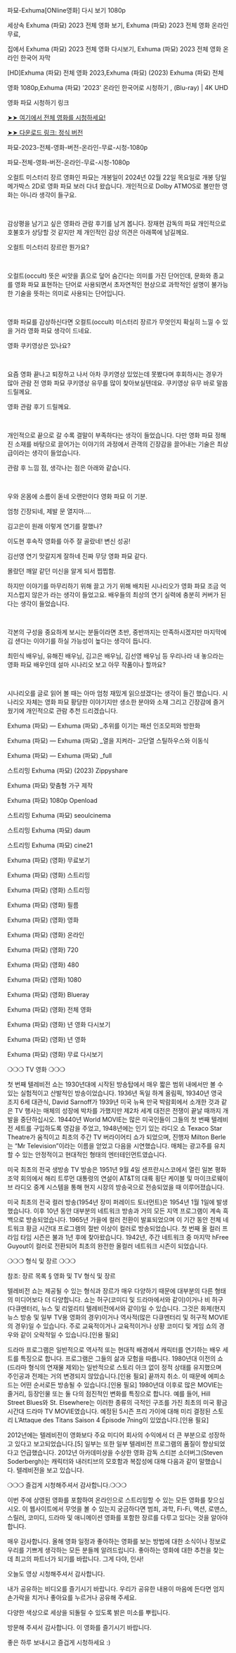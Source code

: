 <p dir="auto">파묘-Exhuma[ONline영화] 다시 보기 1080p</p>
<p dir="auto"></p>
<p dir="auto">세상속 Exhuma (파묘) 2023 전체 영화 보기, Exhuma (파묘) 2023 전체 영화 온라인 무료, </p>
<p dir="auto">집에서 Exhuma (파묘) 2023 전체 영화 다시보기, Exhuma (파묘) 2023 전체 영화 온라인 한국어 자막</p>
<p dir="auto">[HD]Exhuma (파묘) 전체 영화 2023,Exhuma (파묘) (2023) Exhuma (파묘) 전체 </p>
<p dir="auto"></p>
<p dir="auto">영화 1080p,Exhuma (파묘) '2023' 온라인 한국어로 시청하기 , (Blu-ray) | 4K UHD</p>
<p dir="auto"></p>
<p dir="auto"></p>
<p dir="auto">영화 파묘 시청하기 링크</p>
<p dir="auto"></p>
<p dir="auto"><a href="https://m.site.naver.com/1fH7L" target="_blank"> ➤➤ 여기에서 전체 영화를 시청하세요!</a></p>
<p dir="auto"></p>
<p dir="auto"><a href="https://bit.ly/4bOZCxo" target="_blank">➤➤ 다운로드 링크: 정식 버전</a></p>
<p dir="auto"></p>
<p dir="auto"></p>
<p dir="auto"></p>
<p dir="auto">파묘-2023-전체-영화-버전-온라인-무료-시청-1080p</p>
<p dir="auto"></p>
<p dir="auto">파묘-전체-영화-버전-온라인-무료-시청-1080p</p>
<p dir="auto"></p>
<p dir="auto"></p>
<p dir="auto"></p>
<p dir="auto">오컬트 미스터리 장르 영화인 파묘는 개봉일이 2024년 02월 22일 목요일로 개봉 당일 메가박스 2D로 영화 파묘 보러 다녀 왔습니다. 개인적으로 Dolby ATMOS로 볼만한 영화는 아니라 생각이 들구요. </p>
<p dir="auto"></p>
<p dir="auto">​</p>
<p dir="auto"></p>
<p dir="auto">감상평을 남기고 싶은 영화라 관람 후기를  남겨 봅니다. 장재현 감독의 파묘 개인적으로 호불호가 상당할 것 같지만 제 개인적인 감상 의견은 아래쪽에 남길께요. </p>
<p dir="auto"></p>
<p dir="auto"></p>
<p dir="auto">오컬트 미스터리 장르란 뭔가요?</p>
<p dir="auto"></p>
<p dir="auto">​</p>
<p dir="auto"></p>
<p dir="auto">오컬트(occult) 뜻은 씨앗을 흙으로 덮어 숨긴다는 의미를 가진 단어인데, 문화와 종교를 영화 파묘  표현하는 단어로 사용되면서 초자연적인 현상으로 과학적인 설명이 불가능한 기술을 뜻하는 의미로 사용되는 단어입니다. </p>
<p dir="auto"></p>
<p dir="auto">​</p>
<p dir="auto"></p>
<p dir="auto">영화 파묘를 감상하신다면 오컬트(occult) 미스터리 장르가 무엇인지 확실히 느낄 수 있을 거라 영화 파묘 생각이 드네요. </p>
<p dir="auto">영화 쿠키영상은 있나요? </p>
<p dir="auto"></p>
<p dir="auto">​</p>
<p dir="auto"></p>
<p dir="auto">요즘 영화 끝나고 퇴장하고 나서 아차 쿠키영상 있었는데 못봤다며 후회하시는 경우가 많아 관람 전 영화 파묘 쿠키영상 유무를 많이 찾아보실텐데요. 쿠키영상 유무 바로 말씀 드릴께요. </p>
<p dir="auto"></p>
<p dir="auto">영화 관람 후기 드릴께요. </p>
<p dir="auto"></p>
<p dir="auto">​</p>
<p dir="auto"></p>
<p dir="auto">개인적으로 끝으로 갈 수록 결말이 부족하다는 생각이 들었습니다. 다만 영화 파묘 정해진 소재를 바탕으로 끌어가는 이야기의 과정에서 관객의 긴장감을 끌어내는 기술은 최상급이라는 생각이 들었습니다. </p>
<p dir="auto"></p>
<p dir="auto">관람 후 느낌 점, 생각나는 점은 아래와 같습니다. </p>
<p dir="auto"></p>
<p dir="auto">​</p>
<p dir="auto"></p>
<p dir="auto">우와 온몸에 소름이 돋네 오랜만이다 영화 파묘 이 기분. </p>
<p dir="auto"></p>
<p dir="auto">엄청 긴장되네, 제발 문 열지마....</p>
<p dir="auto"></p>
<p dir="auto">김고은이 원래 이렇게 연기를 잘했나?</p>
<p dir="auto"></p>
<p dir="auto">이도현 후속작 영화를 아주 잘 골랐네! 변신 성공!</p>
<p dir="auto"></p>
<p dir="auto">김선영 연기 맛갈지게 잘하네 진짜 무당 영화 파묘 같다. </p>
<p dir="auto"></p>
<p dir="auto">몰랐던 깨알 같던 미신을 알게 되서 찝찝함.</p>
<p dir="auto"></p>
<p dir="auto">하지만 이야기를 마무리하기 위해 끌고 가기 위해 배치된 시나리오가 영화 파묘 조금 억지스럽지 않은가 라는 생각이 들었고요. 배우들의 최상의 연기 실력에 충분히 커버가 된다는 생각이 들었습니다. </p>
<p dir="auto"></p>
<p dir="auto">​</p>
<p dir="auto"></p>
<p dir="auto">각본의 구성을 중요하게 보시는 분들이라면 초반, 중반까지는 만족하시겠지만 마지막에 김 샌다는 이야기를 하실 가능성이 높다는 생각이 듭니다. </p>
<p dir="auto"></p>
<p dir="auto">최민식 배우님, 유해진 배우님, 김고은 배우님, 김선영 배우님 등 우리나라 내 놓으라는 영화 파묘 배우인데 설마 시나리오 보고 아무 작품이나 할까요?</p>
<p dir="auto"></p>
<p dir="auto">​</p>
<p dir="auto"></p>
<p dir="auto">시나리오를 글로 읽어 볼 때는 아마 엄청 재밌게 읽으셨겠다는 생각이 들긴 했습니다. 시나리오 자체는 영화 파묘 황당한 이야기지만 생소한 분야와 소재 그리고 긴장감에 즐거웠기에 개인적으로 관람 추천 드리겠습니다. </p>
<p dir="auto"></p>
<p dir="auto">Exhuma (파묘) — Exhuma (파묘) _추위를 이기는 패션 인조모피와 방한화</p>
<p dir="auto"></p>
<p dir="auto">Exhuma (파묘) — Exhuma (파묘) _열을 지켜라- 고단열 스틸하우스와 이동식</p>
<p dir="auto"></p>
<p dir="auto">Exhuma (파묘) — Exhuma (파묘) _full</p>
<p dir="auto"></p>
<p dir="auto">스트리밍 Exhuma (파묘) (2023) Zippyshare</p>
<p dir="auto"></p>
<p dir="auto">Exhuma (파묘) 맞춤형 가구 제작</p>
<p dir="auto"></p>
<p dir="auto">Exhuma (파묘) 1080p Openload</p>
<p dir="auto"></p>
<p dir="auto">스트리밍 Exhuma (파묘) seoulcinema</p>
<p dir="auto"></p>
<p dir="auto">스트리밍 Exhuma (파묘) daum</p>
<p dir="auto"></p>
<p dir="auto">스트리밍 Exhuma (파묘) cine21</p>
<p dir="auto"></p>
<p dir="auto">Exhuma (파묘) (영화) 무료보기</p>
<p dir="auto"></p>
<p dir="auto">Exhuma (파묘) (영화) 스트리밍</p>
<p dir="auto"></p>
<p dir="auto">Exhuma (파묘) (영화) 스트리밍</p>
<p dir="auto"></p>
<p dir="auto">Exhuma (파묘) (영화) 필름</p>
<p dir="auto"></p>
<p dir="auto">Exhuma (파묘) (영화) 영화</p>
<p dir="auto"></p>
<p dir="auto">Exhuma (파묘) (영화) 온라인</p>
<p dir="auto"></p>
<p dir="auto">Exhuma (파묘) (영화) 720</p>
<p dir="auto"></p>
<p dir="auto">Exhuma (파묘) (영화) 480</p>
<p dir="auto"></p>
<p dir="auto">Exhuma (파묘) (영화) 1080</p>
<p dir="auto"></p>
<p dir="auto">Exhuma (파묘) (영화) Blueray</p>
<p dir="auto"></p>
<p dir="auto">Exhuma (파묘) (영화) 전체 영화</p>
<p dir="auto"></p>
<p dir="auto">Exhuma (파묘) (영화) 년 영화 다시보기</p>
<p dir="auto"></p>
<p dir="auto">Exhuma (파묘) (영화) 년 영화</p>
<p dir="auto"></p>
<p dir="auto">Exhuma (파묘) (영화) 무료 다시보기</p>
<p dir="auto"></p>
<p dir="auto">❍❍❍ TV 영화 ❍❍❍</p>
<p dir="auto"></p>
<p dir="auto">첫 번째 텔레비전 쇼는 1930년대에 시작된 방송탑에서 매우 짧은 범위 내에서만 볼 수 있는 실험적이고 산발적인 방송이었습니다. 1936년 독일 하계 올림픽, 19340년 영국 조지 6세 대관식, David Sarnoff가 1939년 미국 뉴욕 만국 박람회에서 소개한 것과 같은 TV 행사는 매체의 성장에 박차를 가했지만 제2차 세계 대전은 전쟁이 끝날 때까지 개발을 중단하십시오. 19440년 World MOVIE는 많은 미국인들이 그들의 첫 번째 텔레비전 세트를 구입하도록 영감을 주었고, 1948년에는 인기 있는 라디오 쇼 Texaco Star Theatre가 움직이고 최초의 주간 TV 버라이어티 쇼가 되었으며, 진행자 Milton Berle는 “Mr Television”이라는 이름을 얻었고 다음을 시연했습니다. 매체는 광고주를 유치할 수 있는 안정적이고 현대적인 형태의 엔터테인먼트였습니다.</p>
<p dir="auto"></p>
<p dir="auto">미국 최초의 전국 생방송 TV 방송은 1951년 9월 4일 샌프란시스코에서 열린 일본 평화 조약 회의에서 해리 트루먼 대통령의 연설이 AT&T의 대륙 횡단 케이블 및 마이크로웨이브 라디오 중계 시스템을 통해 현지 시장의 방송국으로 전송되었을 때 이루어졌습니다.</p>
<p dir="auto"></p>
<p dir="auto">미국 최초의 전국 컬러 방송(1954년 장미 퍼레이드 토너먼트)은 1954년 1월 1일에 발생했습니다. 이후 10년 동안 대부분의 네트워크 방송과 거의 모든 지역 프로그램이 계속 흑백으로 방송되었습니다. 1965년 가을에 컬러 전환이 발표되었으며 이 기간 동안 전체 네트워크 황금 시간대 프로그램의 절반 이상이 컬러로 방송되었습니다. 첫 번째 올 컬러 프라임 타임 시즌은 불과 1년 후에 찾아왔습니다. 1942년, 주간 네트워크 중 마지막 hFree Guyout이 컬러로 전환되어 최초의 완전한 올컬러 네트워크 시즌이 되었습니다.</p>
<p dir="auto"></p>
<p dir="auto">❍❍❍ 형식 및 장르 ❍❍❍</p>
<p dir="auto"></p>
<p dir="auto">참조: 장르 목록 § 영화 및 TV 형식 및 장르</p>
<p dir="auto"></p>
<p dir="auto">텔레비전 쇼는 제공될 수 있는 형식과 장르가 매우 다양하기 때문에 대부분의 다른 형태의 미디어보다 더 다양합니다. 쇼는 허구(코미디 및 드라마에서와 같이)이거나 비 허구(다큐멘터리, 뉴스 및 리얼리티 텔레비전에서와 같이)일 수 있습니다. 그것은 화제(현지 뉴스 방송 및 일부 TV용 영화의 경우)이거나 역사적(많은 다큐멘터리 및 허구적 MOVIE의 경우)일 수 있습니다. 주로 교육적이거나 교육적이거나 상황 코미디 및 게임 쇼의 경우와 같이 오락적일 수 있습니다.[인용 필요]</p>
<p dir="auto"></p>
<p dir="auto">드라마 프로그램은 일반적으로 역사적 또는 현대적 배경에서 캐릭터를 연기하는 배우 세트를 특징으로 합니다. 프로그램은 그들의 삶과 모험을 따릅니다. 1980년대 이전의 쇼(드라마 형식의 연재물 제외)는 일반적으로 스토리 아크 없이 정적 상태를 유지했으며 주인공과 전제는 거의 변경되지 않았습니다.[인용 필요] 끝까지 취소. 이 때문에 에피소드는 어떤 순서로든 방송될 수 있습니다.[인용 필요] 1980년대 이후로 많은 MOVIE는 줄거리, 등장인물 또는 둘 다의 점진적인 변화를 특징으로 합니다. 예를 들어, Hill Street Blues와 St. Elsewhere는 이러한 종류의 극적인 구조를 가진 최초의 미국 황금 시간대 드라마 TV MOVIE였습니다. 예정된 5시즌 프리 가이에 대해 미리 결정된 스토리 L’Attaque des Titans Saison 4 Épisode 7ning이 있었습니다.[인용 필요]</p>
<p dir="auto"></p>
<p dir="auto">2012년에는 텔레비전이 영화보다 주요 미디어 회사의 수익에서 더 큰 부분으로 성장하고 있다고 보고되었습니다.[5] 일부는 또한 일부 텔레비전 프로그램의 품질이 향상되었다고 언급했습니다. 2012년 아카데미상을 수상한 영화 감독 스티븐 소더버그(Steven Soderbergh)는 캐릭터와 내러티브의 모호함과 복잡성에 대해 다음과 같이 말했습니다. 텔레비전을 보고 있습니다.</p>
<p dir="auto"></p>
<p dir="auto">❍❍❍ 즐겁게 시청해주셔서 감사합니다.❍❍❍</p>
<p dir="auto"></p>
<p dir="auto">이번 주에 상영된 영화를 포함하여 온라인으로 스트리밍할 수 있는 모든 영화를 찾으십시오. 이 웹사이트에서 무엇을 볼 수 있는지 궁금하다면 범죄, 과학, Fi-Fi, 액션, 로맨스, 스릴러, 코미디, 드라마 및 애니메이션 영화를 포함한 장르를 다루고 있다는 것을 알아야 합니다.</p>
<p dir="auto"></p>
<p dir="auto">매우 감사합니다. 올해 영화 일정과 좋아하는 영화를 보는 방법에 대한 소식이나 정보로 우리를 기쁘게 생각하는 모든 분들께 알려드립니다. 좋아하는 영화에 대한 추천을 찾는 데 최고의 파트너가 되기를 바랍니다. 그게 다야, 인사!</p>
<p dir="auto"></p>
<p dir="auto">오늘도 영상 시청해주셔서 감사합니다.</p>
<p dir="auto"></p>
<p dir="auto">내가 공유하는 비디오를 즐기시기 바랍니다. 우리가 공유한 내용이 마음에 든다면 엄지손가락을 치거나 좋아요를 누르거나 공유해 주세요.</p>
<p dir="auto"></p>
<p dir="auto">다양한 색상으로 세상을 되돌릴 수 있도록 밝은 미소를 뿌립니다.</p>
<p dir="auto"></p>
<p dir="auto">방문해 주셔서 감사합니다. 이 영화를 즐기시기 바랍니다.</p>
<p dir="auto"></p>
<p dir="auto">좋은 하루 보내시고 즐겁게 시청하세요 :)
